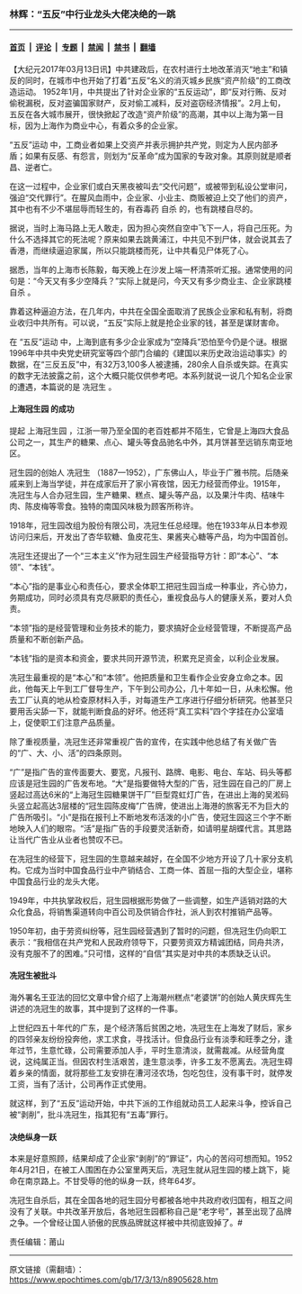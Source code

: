 ### 林辉：“五反”中行业龙头大佬决绝的一跳

---

#### [首页](../../../..?n8905628) &nbsp;|&nbsp; [评论](../../../../../epoch-comment?n8905628) &nbsp;|&nbsp; [专题](../../../../../epoch-special?n8905628) &nbsp;|&nbsp; [禁闻](../../../../../epoch-news?n8905628) &nbsp;|&nbsp; [禁书](../../../../../books?n8905628) &nbsp;|&nbsp; [翻墙](https://github.com/gfw-breaker/nogfw/blob/master/README.md?n8905628)


<div class="post_content" id="artbody" itemprop="articleBody">
 <!-- article content begin -->
 <p>
  【大纪元2017年03月13日讯】中共建政后，在农村进行土地改革消灭“地主”和镇反的同时，在城市中也开始了打着“五反”名义的消灭城乡民族“资产阶级”的工商改造运动。 1952年1月，中共提出了针对企业家的“五反运动”，即“反对行贿、反对偷税漏税，反对盗骗国家财产，反对偷工减料，反对盗窃经济情报”。2月上旬，五反在各大城市展开，很快掀起了改造“资产阶级”的高潮，其中以上海为第一目标，因为上海作为商业中心，有着众多的企业家。
 </p>
 <p>
  <ok href="https://www.epochtimes.com/gb/tag/%E2%80%9C%E4%BA%94%E5%8F%8D%E2%80%9D%E8%BF%90%E5%8A%A8.html">
   “五反”运动
  </ok>
  中，工商业者如果上交资产并表示拥护共产党，则定为人民内部矛盾；如果有反感、有怨言，则划为“反革命”成为国家的专政对象。其原则就是顺者昌、逆者亡。
 </p>
 <p>
  在这一过程中，企业家们或白天黑夜被叫去“交代问题”，或被带到私设公堂审问，强迫“交代罪行”。在腥风血雨中，企业家、小业主、商贩被迫上交了他们的资产，其中也有不少不堪屈辱而轻生的，有吞毒药
  <ok href="https://www.epochtimes.com/gb/tag/%E8%87%AA%E6%9D%80.html">
   自杀
  </ok>
  的，也有跳楼自尽的。
 </p>
 <p>
  据说，当时上海马路上无人敢走，因为担心突然自空中飞下一人，将自己压死。为什么不选择其它的死法呢？原来如果去跳黄浦江，中共见不到尸体，就会说其去了香港，而继续逼迫家属，所以只能跳楼而死，让中共看见尸体死了心。
 </p>
 <p>
  据悉，当年的上海市长陈毅，每天晚上在沙发上端一杯清茶听汇报。通常使用的问句是：“今天又有多少空降兵？”实际上就是问，今天又有多少商业主、企业家跳楼
  <ok href="https://www.epochtimes.com/gb/tag/%E8%87%AA%E6%9D%80.html">
   自杀
  </ok>
  。
 </p>
 <p>
  靠着这种逼迫方法，在几年内，中共在全国全面取消了民族企业家和私有制，将商业收归中共所有。可以说，“五反”实际上就是抢企业家的钱，甚至是谋财害命。
 </p>
 <p>
  在
  <ok href="https://www.epochtimes.com/gb/tag/%E2%80%9C%E4%BA%94%E5%8F%8D%E2%80%9D%E8%BF%90%E5%8A%A8.html">
   “五反”运动
  </ok>
  中，上海到底有多少企业家成为“空降兵”恐怕至今仍是个谜。根据1996年中共中央党史研究室等四个部门合编的《建国以来历史政治运动事实》的数据，在“三反五反”中，有32万3,100多人被逮捕，280余人自杀或失踪。在真实的数字无法披露之前，这个大概只能仅供参考吧。本系列就说一说几个知名企业家的遭遇，本篇说的是
  <ok href="https://www.epochtimes.com/gb/tag/%E5%86%BC%E5%86%A0%E7%94%9F.html">
   冼冠生
  </ok>
  。
 </p>
 <h4>
  <strong>
   <ok href="https://www.epochtimes.com/gb/tag/%E4%B8%8A%E6%B5%B7%E5%86%A0%E7%94%9F%E5%9B%AD.html">
    上海冠生园
   </ok>
   的成功
   <br/>
  </strong>
 </h4>
 <p>
  提起
  <ok href="https://www.epochtimes.com/gb/tag/%E4%B8%8A%E6%B5%B7%E5%86%A0%E7%94%9F%E5%9B%AD.html">
   上海冠生园
  </ok>
  ，江浙一带乃至全国的老百姓都并不陌生，它曾是上海四大食品公司之一，其生产的糖果、点心、罐头等食品驰名中外，其月饼甚至远销东南亚地区。
 </p>
 <p>
  冠生园的创始人
  <ok href="https://www.epochtimes.com/gb/tag/%E5%86%BC%E5%86%A0%E7%94%9F.html">
   冼冠生
  </ok>
  （1887—1952），广东佛山人，毕业于广雅书院。后随亲戚来到上海当学徒，并在成家后开了家小宵夜馆，因无力经营而停业。1915年，冼冠生与人合办冠生园，生产糖果、糕点、罐头等产品，以及果汁牛肉、桔味牛肉、陈皮梅等零食。独特的南国风味极为顾客所称许。
 </p>
 <p>
  1918年，冠生园改组为股份有限公司，冼冠生任总经理。他在1933年从日本参观访问归来后，开发出了杏华软糖、鱼皮花生、果酱夹心糖等产品，均为中国首创。
 </p>
 <p>
  冼冠生还提出了一个“三本主义”作为冠生园生产经营指导方针：即“本心”、“本领”、“本钱”。
 </p>
 <p>
  “本心”指的是事业心和责任心，要求全体职工把冠生园当成一种事业，齐心协力，务期成功，同时必须具有克尽厥职的责任心，重视食品与人的健康关系，要对人负责。
 </p>
 <p>
  “本领”指的是经营管理和业务技术的能力，要求搞好企业经营管理，不断提高产品质量和不断创新产品。
 </p>
 <p>
  “本钱”指的是资本和资金，要求共同开源节流，积累充足资金，以利企业发展。
 </p>
 <p>
  冼冠生最重视的是“本心”和“本领”。他把质量和卫生看作企业安身立命之本。因此，他每天上午到工厂督导生产，下午到公司办公，几十年如一日，从未松懈。他去工厂认真的地从检查原材料入手，对每道生产工序进行仔细分析研究。他甚至只要用舌尖舔一下，就能判断食品的好坏。他还将“真工实料”四个字挂在办公室墙上，促使职工们注意产品质量。
 </p>
 <p>
  除了重视质量，冼冠生还非常重视广告的宣传，在实践中他总结了有关做广告的“广、大、小、活”的四条原则。
 </p>
 <p>
  “广”是指广告的宣传面要大、要宽，凡报刊、路牌、电影、电台、车站、码头等都应该是冠生园的广告发布地。“大”是指要做特大型的广告，冠生园在自己的厂房上竖起过高达6米的“上海冠生园糖果饼干厂”巨型霓虹灯广告，在进出上海的吴淞码头竖立起高达3层楼的“冠生园陈皮梅”广告牌，使进出上海港的旅客无不为巨大的广告所吸引。“小”是指在报刊上不断地发布活泼的小广告，使冠生园这三个字不断地映入人们的眼帘。“活”是指广告的手段要灵活新奇，如请明星胡蝶代言。其思路让当代广告业从业者也赞叹不已。
 </p>
 <p>
  在冼冠生的经营下，冠生园的生意越来越好，在全国不少地方开设了几十家分支机构。它成为当时中国食品行业中产销结合、工商一体、首屈一指的大型企业，堪称中国食品行业的龙头大佬。
 </p>
 <p>
  1949年，中共执掌政权后，冠生园根据形势做了一些调整，如生产适销对路的大众化食品，将销售渠道转向中百公司及供销合作社，派人到农村推销产品等。
 </p>
 <p>
  1950年初，由于劳资纠纷等，冠生园经营遇到了暂时的问题，但冼冠生仍向职工表示：“我相信在共产党和人民政府领导下，只要劳资双方精诚团结，同舟共济，没有克服不了的困难。”只可惜，这样的“自信”其实是对中共的本质缺乏认识。
 </p>
 <h4>
  <strong>
   冼冠生被批斗
  </strong>
 </h4>
 <p>
  海外署名王亚法的回忆文章中曾介绍了上海潮州糕点“老婆饼”的创始人黄庆辉先生讲述的冼冠生的故事，其中提到了这样的一件事。
 </p>
 <p>
  上世纪四五十年代的广东，是个经济落后贫困之地，冼冠生在上海发了财后，家乡的四邻亲友纷纷投奔他，求工求食，寻找活计。但食品行业有淡季和旺季之分，逢年过节，生意忙碌，公司需要添加人手，平时生意清淡，就需裁减。从经营角度说，这纯属正当。但因农村生活艰苦，逢生意淡季，许多工友不愿离去。冼冠生碍着乡亲的情面，就将那些工友安排在漕河泾农场，包吃包住，没有事干时，就停发工资，当有了活计，公司再作正式使用。
 </p>
 <p>
  就这样，到了“五反”运动开始，中共下派的工作组就动员工人起来斗争，控诉自己被“剥削”，批斗冼冠生，指其犯有“五毒”罪行。
 </p>
 <h4>
  <strong>
   决绝纵身一跃
  </strong>
 </h4>
 <p>
  本来是好意照顾，结果却成了企业家“剥削”的“罪证”，内心的苦闷可想而知。1952年4月21日，在被工人围困在办公室里两天后，冼冠生就从冠生园的楼上跳下，毙命在南京路上。不甘受辱的他的纵身一跃，终年64岁。
 </p>
 <p>
  冼冠生自杀后，其在全国各地的冠生园分号都被各地中共政府收归国有，相互之间没有了关联。中共改革开放后，各地冠生园都称自己是“老字号”，甚至出现了品牌之争。一个曾经让国人骄傲的民族品牌就这样被中共彻底毁掉了。#
 </p>
 <p>
  责任编辑：莆山
 </p>
 <!-- article content end -->
 <div id="below_article_ad">
 </div>
</div>


---

原文链接（需翻墙）：https://www.epochtimes.com/gb/17/3/13/n8905628.htm
